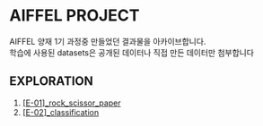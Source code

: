 # AIFFEL PROJECT
AIFFEL 양재 1기 과정중 만들었던 결과물을 아카이브합니다.  
학습에 사용된 datasets은 공개된 데이터나 직접 만든 데이터만 첨부합니다

## EXPLORATION
1. [\[E-01\]_rock_scissor_paper](/EXPLORATION/E-01/%5BE-01%5D_rock_scissor_paper.ipynb)
2. [\[E-02\]_classification](/EXPLORATION/E-02/project)
